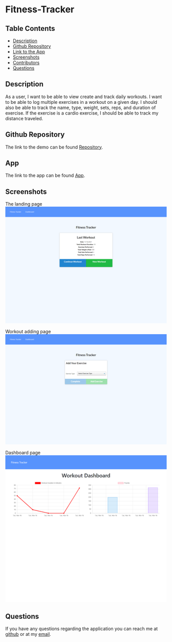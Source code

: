 # Fitness-Tracker

## Table Contents

- [Description](#Description)
- [Github Repository](#GithubRepository)
- [Link to the App](#App)
- [Screenshots](#Screenshots)
- [Contributors](#Contributors)
- [Questions](#Questions)

## Description

As a user, I want to be able to view create and track daily workouts. I want to be able to log multiple exercises in a workout on a given day. I should also be able to track the name, type, weight, sets, reps, and duration of exercise. If the exercise is a cardio exercise, I should be able to track my distance traveled.

## Github Repository

The link to the demo can be found [Repository](https://github.com/romzzp/Fitness-Tracker).

## App

The link to the app can be found [App](https://rj-fitness-tracker.herokuapp.com/?id=61936d77250a4600165f98f5).

## Screenshots

The landing page
![alt text](./assets/main.png)

Workout adding page
![alt text](./assets/addWorkout.png)

Dashboard page
![alt text](./assets/dashboard.png)

## Questions

If you have any questions regarding the application you can reach me at [github](https://github.com/romzzp) or at my [email](romzz.patel@gmail.com).
